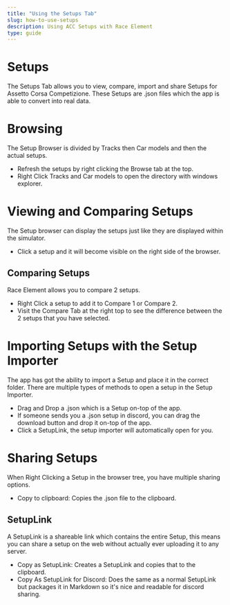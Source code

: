 ```yaml
---
title: "Using the Setups Tab"
slug: how-to-use-setups
description: Using ACC Setups with Race Element
type: guide 
---
```

# Setups
The Setups Tab allows you to view, compare, import and share Setups for Assetto Corsa Competizione.
These Setups are .json files which the app is able to convert into real data.
 
# Browsing
The Setup Browser is divided by Tracks then Car models and then the actual setups.
- Refresh the setups by right clicking the Browse tab at the top.
- Right Click Tracks and Car models to open the directory with windows explorer.

# Viewing and Comparing Setups
The Setup browser can display the setups just like they are displayed within the simulator.
- Click a setup and it will become visible on the right side of the browser.
## Comparing Setups
Race Element allows you to compare 2 setups.
- Right Click a setup to add it to Compare 1 or Compare 2.
- Visit the Compare Tab at the right top to see the difference between the 2 setups that you have selected.

# Importing Setups with the Setup Importer
The app has got the ability to import a Setup and place it in the correct folder. There are multiple types of methods to open a setup in the Setup Importer.
- Drag and Drop a .json which is a Setup on-top of the app.
- If someone sends you a .json setup in discord, you can drag the download button and drop it on-top of the app.
- Click a SetupLink, the setup importer will automatically open for you.

# Sharing Setups
When Right Clicking a Setup in the browser tree, you have multiple sharing options.
- Copy to clipboard: Copies the .json file to the clipboard.
## SetupLink
A SetupLink is a shareable link which contains the entire Setup, this means you can share a setup on the web without actually ever uploading it to any server.
- Copy as SetupLink: Creates a SetupLink and copies that to the clipboard.
- Copy As SetupLink for Discord: Does the same as a normal SetupLink but packages it in Markdown so it's nice and readable for discord sharing.
